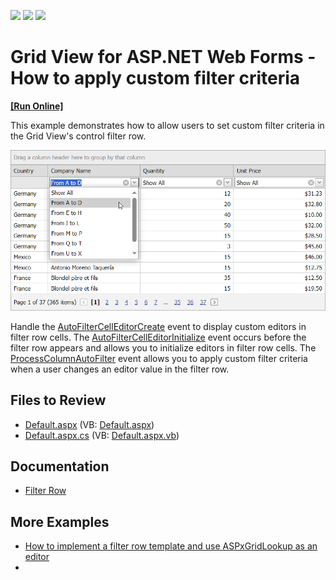 <!-- default badges list -->
![](https://img.shields.io/endpoint?url=https://codecentral.devexpress.com/api/v1/VersionRange/128537118/13.1.4%2B)
[![](https://img.shields.io/badge/Open_in_DevExpress_Support_Center-FF7200?style=flat-square&logo=DevExpress&logoColor=white)](https://supportcenter.devexpress.com/ticket/details/E353)
[![](https://img.shields.io/badge/📖_How_to_use_DevExpress_Examples-e9f6fc?style=flat-square)](https://docs.devexpress.com/GeneralInformation/403183)
<!-- default badges end -->
# Grid View for ASP.NET Web Forms - How to apply custom filter criteria
<!-- run online -->
**[[Run Online]](https://codecentral.devexpress.com/e353/)**
<!-- run online end -->
This example demonstrates how to allow users to set custom filter criteria in the Grid View's control filter row.

![Apply Custom Filter Criteria](result.png)

Handle the [AutoFilterCellEditorCreate](https://docs.devexpress.com/AspNet/DevExpress.Web.ASPxGridView.AutoFilterCellEditorCreate?p=netframework) event to display custom editors in filter row cells. The [AutoFilterCellEditorInitialize](https://docs.devexpress.com/AspNet/DevExpress.Web.ASPxGridView.AutoFilterCellEditorInitialize?p=netframework) event occurs before the filter row appears and allows you to initialize editors in filter row cells. The [ProcessColumnAutoFilter](https://docs.devexpress.com/AspNet/DevExpress.Web.ASPxGridView.ProcessColumnAutoFilter?p=netframework) event allows you to apply custom filter criteria when a user changes an editor value in the filter row.

## Files to Review

* [Default.aspx](./CS/WebSite/Default.aspx) (VB: [Default.aspx](./VB/WebSite/Default.aspx))
* [Default.aspx.cs](./CS/WebSite/Default.aspx.cs) (VB: [Default.aspx.vb](./VB/WebSite/Default.aspx.vb))

## Documentation

- [Filter Row](https://docs.devexpress.com/AspNet/3753/components/grid-view/concepts/filter-data/filter-row)

## More Examples

- [How to implement a filter row template and use ASPxGridLookup as an editor](https://github.com/DevExpress-Examples/asp-net-web-forms-grid-implement-filter-row-template)
- 
